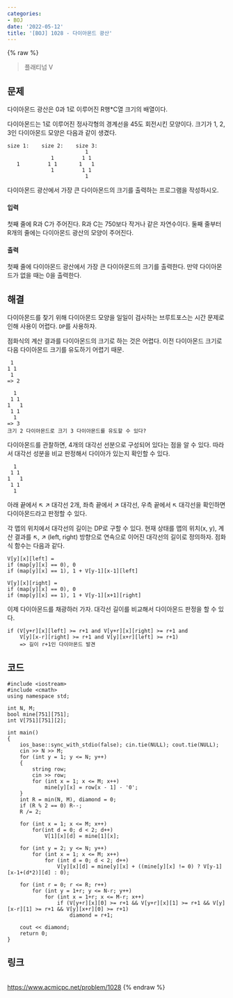 ```yaml
---
categories:
- BOJ
date: '2022-05-12'
title: '[BOJ] 1028 - 다이아몬드 광산'
---
```


{% raw %}
> 플래티넘 V<br>

## 문제
다이아몬드 광산은 0과 1로 이루어진 R행*C열 크기의 배열이다.

다이아몬드는 1로 이루어진 정사각형의 경계선을 45도 회전시킨 모양이다. 크기가 1, 2, 3인 다이아몬드 모양은 다음과 같이 생겼다.
```
size 1:    size 2:    size 3:
                         1
              1         1 1
   1         1 1       1   1
              1         1 1
                         1
```
다이아몬드 광산에서 가장 큰 다이아몬드의 크기를 출력하는 프로그램을 작성하시오.

#### 입력
첫째 줄에 R과 C가 주어진다. R과 C는 750보다 작거나 같은 자연수이다. 둘째 줄부터 R개의 줄에는 다이아몬드 광산의 모양이 주어진다.

#### 출력
첫째 줄에 다이아몬드 광산에서 가장 큰 다이아몬드의 크기를 출력한다. 만약 다이아몬드가 없을 때는 0을 출력한다.

## 해결
다이아몬드를 찾기 위해 다이아몬드 모양을 일일이 검사하는 브루트포스는 시간 문제로 인해 사용이 어렵다. `DP`를 사용하자.

점화식의 계산 결과를 다이아몬드의 크기로 하는 것은 어렵다. 이전 다이아몬드 크기로 다음 다이아몬드 크기를 유도하기 어렵기 때문.
```
 1
1 1
 1
=> 2

  1
 1 1
1   1
 1 1
  1
=> 3
크기 2 다이아몬드로 크기 3 다이아몬드를 유도할 수 있다?
``` 

다이아몬드를 관찰하면, 4개의 대각선 선분으로 구성되어 있다는 점을 알 수 있다. 따라서 대각선 성분을 비교 판정해서 다이아가 있는지 확인할 수 있다.
```
  1
 1 1
1   1
 1 1
  1
```
아래 끝에서 ↖ ↗ 대각선 2개, 좌측 끝에서 ↗ 대각선, 우측 끝에서 ↖ 대각선을 확인하면 다이아몬드라고 판정할 수 있다.

각 맵의 위치에서 대각선의 길이는 DP로 구할 수 있다. 현재 상태를 맵의 위치(x, y), 계산 결과를 ↖, ↗ (left, right) 방향으로 연속으로 이어진 대각선의 길이로 정의하자. 점화식 함수는 다음과 같다.
```
V[y][x][left] =  
if (map[y][x] == 0), 0
if (map[y][x] == 1), 1 + V[y-1][x-1][left]

V[y][x][right] =  
if (map[y][x] == 0), 0
if (map[y][x] == 1), 1 + V[y-1][x+1][right]
```

이제 다이아몬드를 채광하러 가자. 대각선 길이를 비교해서 다이아몬드 판정을 할 수 있다.
```
if (V[y+r][x][left] >= r+1 and V[y+r][x][right] >= r+1 and 
	V[y][x-r][right] >= r+1 and V[y][x+r][left] >= r+1)
	=> 길이 r+1인 다이아몬드 발견
```

## 코드
```
#include <iostream>
#include <cmath>
using namespace std;

int N, M;
bool mine[751][751];
int V[751][751][2];

int main()
{
	ios_base::sync_with_stdio(false); cin.tie(NULL); cout.tie(NULL);
	cin >> N >> M;
	for (int y = 1; y <= N; y++)
	{
		string row;
		cin >> row;
        for (int x = 1; x <= M; x++)
            mine[y][x] = row[x - 1] - '0';
	}
	int R = min(N, M), diamond = 0;
	if (R % 2 == 0) R--;
	R /= 2;

	for (int x = 1; x <= M; x++)
		for(int d = 0; d < 2; d++)
			V[1][x][d] = mine[1][x];

	for (int y = 2; y <= N; y++)
		for (int x = 1; x <= M; x++)
			for (int d = 0; d < 2; d++)
				V[y][x][d] = mine[y][x] + ((mine[y][x] != 0) ? V[y-1][x-1+(d*2)][d] : 0);

	for (int r = 0; r <= R; r++)
		for (int y = 1+r; y <= N-r; y++)
			for (int x = 1+r; x <= M-r; x++)
				if (V[y+r][x][0] >= r+1 && V[y+r][x][1] >= r+1 && V[y][x-r][1] >= r+1 && V[y][x+r][0] >= r+1)
					diamond = r+1;

	cout << diamond;
	return 0;
}
```

## 링크
<br>https://www.acmicpc.net/problem/1028
{% endraw %}
